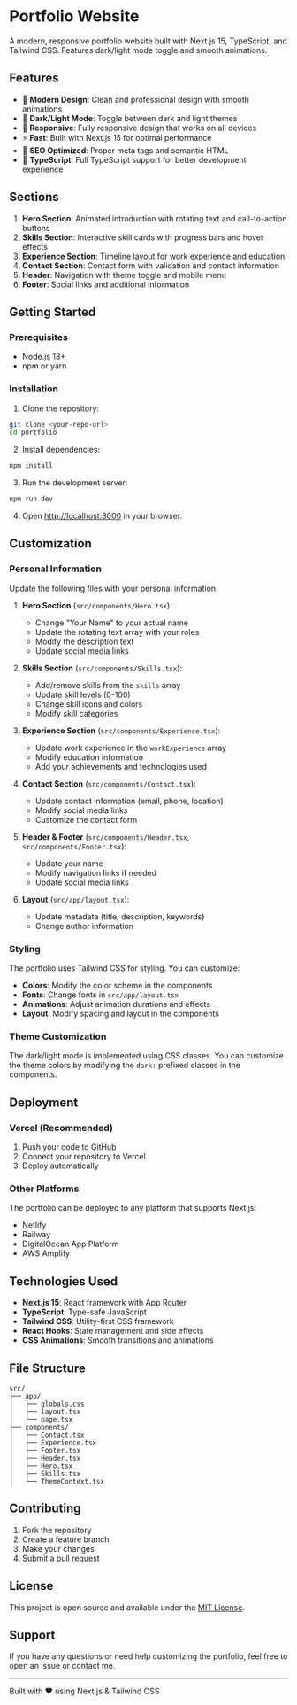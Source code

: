 # Portfolio Website

A modern, responsive portfolio website built with Next.js 15, TypeScript, and Tailwind CSS. Features dark/light mode toggle and smooth animations.

## Features

- 🎨 **Modern Design**: Clean and professional design with smooth animations
- 🌙 **Dark/Light Mode**: Toggle between dark and light themes
- 📱 **Responsive**: Fully responsive design that works on all devices
- ⚡ **Fast**: Built with Next.js 15 for optimal performance
- 🎯 **SEO Optimized**: Proper meta tags and semantic HTML
- 🔧 **TypeScript**: Full TypeScript support for better development experience

## Sections

1. **Hero Section**: Animated introduction with rotating text and call-to-action buttons
2. **Skills Section**: Interactive skill cards with progress bars and hover effects
3. **Experience Section**: Timeline layout for work experience and education
4. **Contact Section**: Contact form with validation and contact information
5. **Header**: Navigation with theme toggle and mobile menu
6. **Footer**: Social links and additional information

## Getting Started

### Prerequisites

- Node.js 18+ 
- npm or yarn

### Installation

1. Clone the repository:
```bash
git clone <your-repo-url>
cd portfolio
```

2. Install dependencies:
```bash
npm install
```

3. Run the development server:
```bash
npm run dev
```

4. Open [http://localhost:3000](http://localhost:3000) in your browser.

## Customization

### Personal Information

Update the following files with your personal information:

1. **Hero Section** (`src/components/Hero.tsx`):
   - Change "Your Name" to your actual name
   - Update the rotating text array with your roles
   - Modify the description text
   - Update social media links

2. **Skills Section** (`src/components/Skills.tsx`):
   - Add/remove skills from the `skills` array
   - Update skill levels (0-100)
   - Change skill icons and colors
   - Modify skill categories

3. **Experience Section** (`src/components/Experience.tsx`):
   - Update work experience in the `workExperience` array
   - Modify education information
   - Add your achievements and technologies used

4. **Contact Section** (`src/components/Contact.tsx`):
   - Update contact information (email, phone, location)
   - Modify social media links
   - Customize the contact form

5. **Header & Footer** (`src/components/Header.tsx`, `src/components/Footer.tsx`):
   - Update your name
   - Modify navigation links if needed
   - Update social media links

6. **Layout** (`src/app/layout.tsx`):
   - Update metadata (title, description, keywords)
   - Change author information

### Styling

The portfolio uses Tailwind CSS for styling. You can customize:

- **Colors**: Modify the color scheme in the components
- **Fonts**: Change fonts in `src/app/layout.tsx`
- **Animations**: Adjust animation durations and effects
- **Layout**: Modify spacing and layout in the components

### Theme Customization

The dark/light mode is implemented using CSS classes. You can customize the theme colors by modifying the `dark:` prefixed classes in the components.

## Deployment

### Vercel (Recommended)

1. Push your code to GitHub
2. Connect your repository to Vercel
3. Deploy automatically

### Other Platforms

The portfolio can be deployed to any platform that supports Next.js:

- Netlify
- Railway
- DigitalOcean App Platform
- AWS Amplify

## Technologies Used

- **Next.js 15**: React framework with App Router
- **TypeScript**: Type-safe JavaScript
- **Tailwind CSS**: Utility-first CSS framework
- **React Hooks**: State management and side effects
- **CSS Animations**: Smooth transitions and animations

## File Structure

```
src/
├── app/
│   ├── globals.css
│   ├── layout.tsx
│   └── page.tsx
├── components/
│   ├── Contact.tsx
│   ├── Experience.tsx
│   ├── Footer.tsx
│   ├── Header.tsx
│   ├── Hero.tsx
│   ├── Skills.tsx
│   └── ThemeContext.tsx
```

## Contributing

1. Fork the repository
2. Create a feature branch
3. Make your changes
4. Submit a pull request

## License

This project is open source and available under the [MIT License](LICENSE).

## Support

If you have any questions or need help customizing the portfolio, feel free to open an issue or contact me.

---

Built with ❤️ using Next.js & Tailwind CSS
